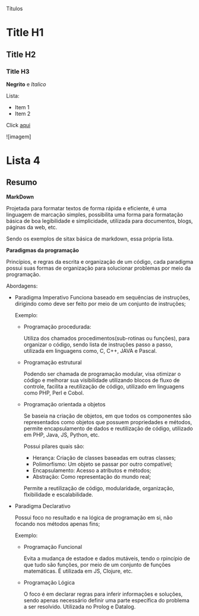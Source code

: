Títulos

# Title H1
## Title H2
### Title H3

**Negrito** e *Italico*

Lista:
* Item 1
* Item 2

Click [aqui](https://playfootball.games/los-titulares)

![imagem]

# Lista 4 
## Resumo 

**MarkDown**

Projetada para formatar textos de forma rápida e eficiente, é uma linguagem de marcação simples, possibilita uma forma para formatação básica de boa legibilidade e simplicidade, utilizada para documentos, blogs, páginas da web, etc.

Sendo os exemplos de sitax básica de markdown, essa própria lista.


**Paradigmas da programação**

Princípios, e regras da escrita e organização de um código, cada paradigma possui suas formas de organização para solucionar problemas por meio da programação.

Abordagens:
* Paradigma Imperativo
    Funciona baseado em sequências de instruções, dirigindo como deve ser feito por meio de um conjunto de instruções;

    Exemplo:
    * Programação procedurada:
    
        Utiliza dos chamados procedimentos(sub-rotinas ou funções), para organizar o código, sendo lista de instruções passo a passo, utilizada em linguagens como, C, C++, JAVA e Pascal.
    * Programação estrutural

         Podendo ser chamada de programação modular, visa otimizar o código e melhorar sua visibilidade utilizando blocos de fluxo de controle, facilita a reutilização de código, utilizado em linguagens como PHP, Perl e Cobol.

    * Programação orientada a objetos

        Se baseia na criação de objetos, em que todos os componentes são representados como objetos que possuem propriedades e métodos, permite encapsulamento de dados e reutilização de código, utilizado em PHP, Java, JS, Python, etc.
        
        Possui pilares quais são:
        * Herança: Criação de classes baseadas em outras classes;
        * Polimorfismo: Um objeto se passar por outro compatível;
        * Encapsulamento: Acesso a atributos e métodos;
        * Abstração: Como representação do mundo real;

        Permite a reutilização de código, modularidade, organização, flxibilidade e escalabilidade.

* Paradigma Declarativo

    Possui foco no resultado e na lógica de programação em si, não focando nos métodos apenas fins;

    Exemplo:
    * Programação Funcional

        Evita a mudança de estadoe e dados mutáveis, tendo o rpincípio de que tudo são funções, por meio de um conjunto de funções matemáticas. É utilizada em JS, Clojure, etc.
    * Programação Lógica 

        O foco é em declarar regras para inferir informações e soluções, sendo apenas necessário definir uma parte específica do problema a ser resolvido. Utilizada no Prolog e Datalog. 









